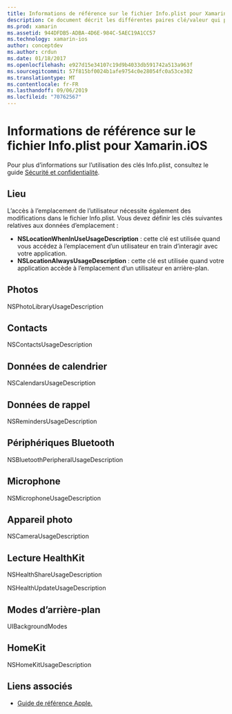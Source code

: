 ```yaml
---
title: Informations de référence sur le fichier Info.plist pour Xamarin.iOS
description: Ce document décrit les différentes paires clé/valeur qui peuvent être définies dans le fichier Info.plist d’une application Xamarin.iOS. Ces clés sont nécessaires si votre application effectue des tâches spécifiques telles que l’accès à l’emplacement, aux photos, au microphone ou à l’appareil photo.
ms.prod: xamarin
ms.assetid: 944DFDB5-ADBA-4D6E-984C-5AEC19A1CC57
ms.technology: xamarin-ios
author: conceptdev
ms.author: crdun
ms.date: 01/18/2017
ms.openlocfilehash: e927d15e34107c19d9b4033db591742a513a963f
ms.sourcegitcommit: 57f815bf0024b1afe9754c0e28054fc0a53ce302
ms.translationtype: MT
ms.contentlocale: fr-FR
ms.lasthandoff: 09/06/2019
ms.locfileid: "70762567"
---
```

# <a name="infoplist-reference-for-xamarinios"></a>Informations de référence sur le fichier Info.plist pour Xamarin.iOS

Pour plus d’informations sur l’utilisation des clés Info.plist, consultez le guide [Sécurité et confidentialité](~/ios/app-fundamentals/security-privacy.md). 

## <a name="location"></a>Lieu 

L’accès à l’emplacement de l’utilisateur nécessite également des modifications dans le fichier Info.plist. Vous devez définir les clés suivantes relatives aux données d’emplacement : 

- **NSLocationWhenInUseUsageDescription** : cette clé est utilisée quand vous accédez à l’emplacement d’un utilisateur en train d’interagir avec votre application. 
- **NSLocationAlwaysUsageDescription** : cette clé est utilisée quand votre application accède à l’emplacement d’un utilisateur en arrière-plan.

## <a name="photos"></a>Photos 

NSPhotoLibraryUsageDescription  

## <a name="contacts"></a>Contacts 

NSContactsUsageDescription 

## <a name="calendar-data"></a>Données de calendrier 
    
NSCalendarsUsageDescription 

## <a name="reminder-data"></a>Données de rappel 
    
NSRemindersUsageDescription 

## <a name="bluetooth-peripherals"></a>Périphériques Bluetooth 
    
NSBluetoothPeripheralUsageDescription 

## <a name="microphone"></a>Microphone 

NSMicrophoneUsageDescription 

## <a name="camera"></a>Appareil photo 
    
NSCameraUsageDescription 

## <a name="reading-healthkit"></a>Lecture HealthKit  

NSHealthShareUsageDescription 

NSHealthUpdateUsageDescription 

## <a name="background-modes"></a>Modes d’arrière-plan 
    
UIBackgroundModes 

## <a name="homekit"></a>HomeKit 

NSHomeKitUsageDescription 

## <a name="related-links"></a>Liens associés

- [Guide de référence Apple.](https://developer.apple.com/library/content/documentation/General/Reference/InfoPlistKeyReference/Articles/iPhoneOSKeys.html#//apple_ref/doc/uid/TP40009252-SW10)
